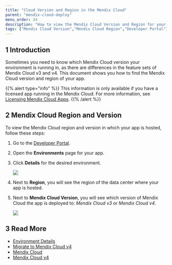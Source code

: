 ```yaml
---
title: "Cloud Version and Region in the Mendix Cloud"
parent: "mendix-cloud-deploy"
menu_order: 24
description: "How to view the Mendix Cloud Version and Region for your app."
tags: ["Mendix Cloud Version","Mendix Cloud Region","Developer Portal"]
---
```


## 1 Introduction

Sometimes you need to know which Mendix Cloud version your environment is running in, as there are differences in the feature sets of Mendix Cloud v3 and v4. This document shows you how to find the Mendix Cloud version and region of your app.

{{% alert type="info" %}}
This information is only available if you have a licensed app running in the Mendix Cloud. For more information, see [Licensing Mendix Cloud Apps](licensing-apps).
{{% /alert %}}

## 2 Mendix Cloud Region and Version

To view the Mendix Cloud region and version in which your app is hosted, follow these steps:

1. Go to the [Developer Portal](http://sprintr.home.mendix.com).

2. Open the **Environments** page for your app.

3. Click **Details** for the desired environment.

    ![](attachments/cloud-version-region/environment-details.png)

4. Next to **Region**, you will see the region of the data center where your app is hosted.

5.  Next to **Mendix Cloud Version**, you will see which version of Mendix Cloud the app is deployed to: *Mendix Cloud v3* or *Mendix Cloud v4*.

    ![](attachments/cloud-version-region/environments-general.png)

## 3 Read More

* [Environment Details](environments-details)
* [Migrate to Mendix Cloud v4](migrating-to-v4)
* [Mendix Cloud](mendix-cloud-deploy)
* [Mendix Cloud v4](mxcloudv4)
